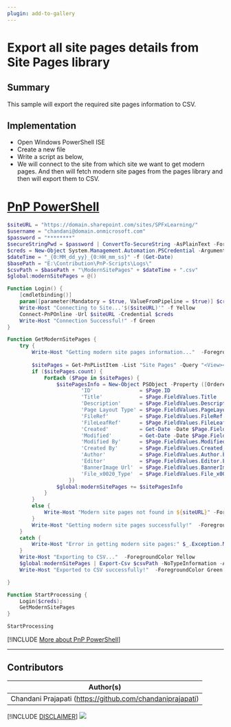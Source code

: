 ```yaml
---
plugin: add-to-gallery
---
```


# Export all site pages details from Site Pages library

## Summary

This sample will export the required site pages information to CSV.

## Implementation

- Open Windows PowerShell ISE
- Create a new file
- Write a script as below,
- We will connect to the site from which site we want to get modern pages. And then will fetch modern site pages from the pages library and then will export them to CSV.

# [PnP PowerShell](#tab/pnpps)
```powershell
$siteURL = "https://domain.sharepoint.com/sites/SPFxLearning/"
$username = "chandani@domain.onmicrosoft.com"
$password = "********"
$secureStringPwd = $password | ConvertTo-SecureString -AsPlainText -Force 
$creds = New-Object System.Management.Automation.PSCredential -ArgumentList $username, $secureStringPwd
$dateTime = "_{0:MM_dd_yy}_{0:HH_mm_ss}" -f (Get-Date)
$basePath = "E:\Contribution\PnP-Scripts\Logs\"
$csvPath = $basePath + "\ModernSitePages" + $dateTime + ".csv"
$global:modernSitePages = @()

Function Login() {
    [cmdletbinding()]
    param([parameter(Mandatory = $true, ValueFromPipeline = $true)] $creds)     
    Write-Host "Connecting to Site...'$($siteURL)'" -f Yellow   
    Connect-PnPOnline -Url $siteURL -Credential $creds
    Write-Host "Connection Successful!" -f Green 
}

Function GetModernSitePages {    
    try {
        Write-Host "Getting modern site pages information..."  -ForegroundColor Yellow 
        
        $sitePages = Get-PnPListItem -List "Site Pages" -Query "<View><Query><Where><Eq><FieldRef Name='ContentTypeId'/><Value Type='Text'>0x0101009D1CB255DA76424F860D91F20E6C411800E53BD99D3E0D8545813DF21536D1B228</Value></Eq></Where></Query></View>"
        if ($sitePages.count) {
            ForEach ($Page in $sitePages) {
                $sitePagesInfo = New-Object PSObject -Property ([Ordered] @{
                        'ID'               = $Page.ID
                        'Title'            = $Page.FieldValues.Title
                        'Description'      = $Page.FieldValues.Description
                        'Page Layout Type' = $Page.FieldValues.PageLayoutType
                        'FileRef'          = $Page.FieldValues.FileRef  
                        'FileLeafRef'      = $Page.FieldValues.FileLeafRef      
                        'Created'          = Get-Date -Date $Page.FieldValues.Created_x0020_Date -Format "dddd MM/dd/yyyy HH:mm"
                        'Modified'         = Get-Date -Date $Page.FieldValues.Last_x0020_Modified -Format "dddd MM/dd/yyyy HH:mm"
                        'Modified By'      = $Page.FieldValues.Modified_x0020_By
                        'Created By'       = $Page.FieldValues.Created_x0020_By
                        'Author'           = $Page.FieldValues.Author.Email
                        'Editor'           = $Page.FieldValues.Editor.Email
                        'BannerImage Url'  = $Page.FieldValues.BannerImageUrl.Url   
                        'File_x0020_Type'  = $Page.FieldValues.File_x0020_Type   
                    })
                $global:modernSitePages += $sitePagesInfo
            }
        }
        else {
            Write-Host "Modern site pages not found in ${siteURL}" -ForegroundColor Gray
        }        
        Write-Host "Getting modern site pages successfully!"  -ForegroundColor Green 
    }
    catch {
        Write-Host "Error in getting modern site pages:" $_.Exception.Message -ForegroundColor Red                 
    }
    Write-Host "Exporting to CSV..."  -ForegroundColor Yellow 
    $global:modernSitePages | Export-Csv $csvPath -NoTypeInformation -Append
    Write-Host "Exported to CSV successfully!"  -ForegroundColor Green	

}

Function StartProcessing {
    Login($creds);
    GetModernSitePages
}

StartProcessing
```
[!INCLUDE [More about PnP PowerShell](../../docfx/includes/MORE-PNPPS.md)]
***


## Contributors

| Author(s) |
|-----------|
| Chandani Prajapati (https://github.com/chandaniprajapati) |

[!INCLUDE [DISCLAIMER](../../docfx/includes/DISCLAIMER.md)]
<img src="https://pnptelemetry.azurewebsites.net/script-samples/scripts/spo-export-all-modern-site-pages-details" aria-hidden="true" />
